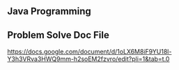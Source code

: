 ## Java Programming
## Problem Solve Doc File
https://docs.google.com/document/d/1oLX6M8iF9YU18l-Y3h3VRva3HWQ9mm-h2soEM2fzvro/edit?pli=1&tab=t.0
